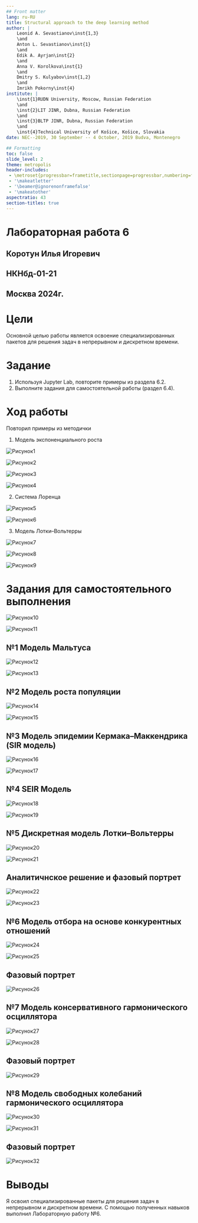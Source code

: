 ```yaml
---
## Front matter
lang: ru-RU
title: Structural approach to the deep learning method
author: |
	Leonid A. Sevastianov\inst{1,3}
	\and
	Anton L. Sevastianov\inst{1}
	\and
	Edik A. Ayrjan\inst{2}
	\and
	Anna V. Korolkova\inst{1}
	\and
	Dmitry S. Kulyabov\inst{1,2}
	\and
	Imrikh Pokorny\inst{4}
institute: |
	\inst{1}RUDN University, Moscow, Russian Federation
	\and
	\inst{2}LIT JINR, Dubna, Russian Federation
	\and
	\inst{3}BLTP JINR, Dubna, Russian Federation
	\and
	\inst{4}Technical University of Košice, Košice, Slovakia
date: NEC--2019, 30 September -- 4 October, 2019 Budva, Montenegro

## Formatting
toc: false
slide_level: 2
theme: metropolis
header-includes: 
 - \metroset{progressbar=frametitle,sectionpage=progressbar,numbering=fraction}
 - '\makeatletter'
 - '\beamer@ignorenonframefalse'
 - '\makeatother'
aspectratio: 43
section-titles: true
---
```



# Лабораторная работа 6

## Коротун Илья Игоревич
## НКНбд-01-21
## Москва 2024г.

# Цели

Основной целью работы является освоение специализированных пакетов для решения задач в непрерывном и дискретном времени.

# Задание

1. Используя Jupyter Lab, повторите примеры из раздела 6.2.
2. Выполните задания для самостоятельной работы (раздел 6.4).


# Ход работы 

Повторил примеры из методички

1. Модель экспоненциального роста

![Рисунок1](image/е1.jpg)

![Рисунок2](image/е2.jpg)

![Рисунок3](image/е3.jpg)

![Рисунок4](image/е4.jpg)


2.  Система Лоренца

![Рисунок5](image/е5.jpg)

![Рисунок6](image/е6.jpg)


3. Модель Лотки–Вольтерры

![Рисунок7](image/е7.jpg)

![Рисунок8](image/е8.jpg)

![Рисунок9](image/е9.jpg)


# Задания для самостоятельного выполнения

![Рисунок10](image/е10.jpg)

![Рисунок11](image/е11.jpg)

## №1 Модель Мальтуса

![Рисунок12](image/е12.jpg)

![Рисунок13](image/е13.jpg)


## №2 Модель роста популяции

![Рисунок14](image/е14.jpg)

![Рисунок15](image/е15.jpg)


## №3 Модель эпидемии Кермака–Маккендрика (SIR модель)

![Рисунок16](image/е16.jpg)

![Рисунок17](image/е17.jpg)


## №4 SEIR Модель

![Рисунок18](image/е18.jpg)

![Рисунок19](image/е19.jpg)


## №5 Дискретная модель Лотки–Вольтерры

![Рисунок20](image/е20.jpg)

![Рисунок21](image/е21.jpg)

## Аналитичнское решение и фазовый портрет

![Рисунок22](image/е22.jpg)

![Рисунок23](image/е23.jpg)


## №6 Модель отбора на основе конкурентных отношений

![Рисунок24](image/е24.jpg)

![Рисунок25](image/е25.jpg)

## Фазовый портрет

![Рисунок26](image/е26.jpg)


## №7 Модель консервативного гармонического осциллятора

![Рисунок27](image/е27.jpg)

![Рисунок28](image/е28.jpg)

## Фазовый портрет

![Рисунок29](image/е29.jpg)


## №8 Модель свободных колебаний гармонического осциллятора

![Рисунок30](image/е30.jpg)

![Рисунок31](image/е31.jpg)

## Фазовый портрет

![Рисунок32](image/е32.jpg)


# Выводы

Я освоил специализированные пакеты для решения задач в непрерывном и дискретном времени. С помощью полученных навыков выполнил Лабораторную работу №6.
